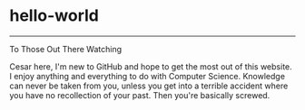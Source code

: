 # hello-world
-------------

To Those Out There Watching

Cesar here, I'm new to GitHub and hope to get the most out of this website. I enjoy anything and everything to do with Computer Science. Knowledge can never be taken from you, unless you get into a terrible accident where you have no recollection of your past. Then you're basically screwed.
